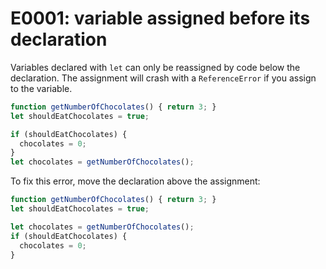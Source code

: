 # E0001: variable assigned before its declaration

Variables declared with `let` can only be reassigned by code below the
declaration. The assignment will crash with a `ReferenceError` if you assign to
the variable.

```javascript
function getNumberOfChocolates() { return 3; }
let shouldEatChocolates = true;

if (shouldEatChocolates) {
  chocolates = 0;
}
let chocolates = getNumberOfChocolates();
```

To fix this error, move the declaration above the assignment:

```javascript
function getNumberOfChocolates() { return 3; }
let shouldEatChocolates = true;

let chocolates = getNumberOfChocolates();
if (shouldEatChocolates) {
  chocolates = 0;
}
```
